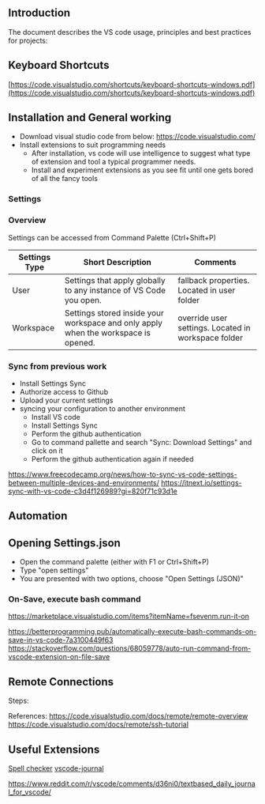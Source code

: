## Introduction
The document describes the VS code usage, principles and best practices for projects:

## Keyboard Shortcuts

[https://code.visualstudio.com/shortcuts/keyboard-shortcuts-windows.pdf](https://code.visualstudio.com/shortcuts/keyboard-shortcuts-windows.pdf)


## Installation and General working

- Download visual studio code from below:
    https://code.visualstudio.com/
- Install extensions to suit programming needs
    - After installation, vs code will use intelligence to suggest what type of extension and tool a typical programmer needs. 
    - Install and experiment extensions as you see fit until one gets bored of all the fancy tools
    

### Settings 

### Overview

Settings can be accessed from Command Palette (Ctrl+Shift+P)

| Settings Type |   Short Description |  Comments |
|---|---|---|
| User | Settings that apply globally to any instance of VS Code you open.  | fallback properties. Located in user folder |
| Workspace | Settings stored inside your workspace and only apply when the workspace is opened.  | override user settings. Located in workspace folder|

### Sync from previous work

- Install Settings Sync
- Authorize access to Github
- Upload your current settings
- syncing your configuration to another environment
    - Install VS code
    - Install Settings Sync
    - Perform the github authentication 
    - Go to command pallette and search "Sync: Download Settings" and click on it
    - Perform the github authentication again if needed

https://www.freecodecamp.org/news/how-to-sync-vs-code-settings-between-multiple-devices-and-environments/
https://itnext.io/settings-sync-with-vs-code-c3d4f126989?gi=820f71c93d1e

## Automation


## Opening Settings.json

- Open the command palette (either with F1 or Ctrl+Shift+P)
- Type "open settings"
- You are presented with two options, choose "Open Settings (JSON)"
### On-Save, execute bash command


https://marketplace.visualstudio.com/items?itemName=fsevenm.run-it-on

https://betterprogramming.pub/automatically-execute-bash-commands-on-save-in-vs-code-7a3100449f63
https://stackoverflow.com/questions/68059778/auto-run-command-from-vscode-extension-on-file-save

## Remote Connections

Steps:


References:
https://code.visualstudio.com/docs/remote/remote-overview
https://code.visualstudio.com/docs/remote/ssh-tutorial

## Useful Extensions

[Spell checker](https://marketplace.visualstudio.com/items?itemName=streetsidesoftware.code-spell-checker)
[vscode-journal](https://marketplace.visualstudio.com/items?itemName=pajoma.vscode-journal)

https://www.reddit.com/r/vscode/comments/d36ni0/textbased_daily_journal_for_vscode/
